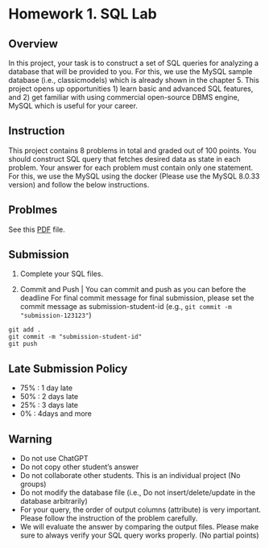 # Homework 1. SQL Lab

## Overview
In this project, your task is to construct a set of SQL queries for analyzing a database that will be provided to you. For this, we use the MySQL sample database (i.e., classicmodels) which is already shown in the chapter 5. This project opens up opportunities 1) learn basic and advanced SQL features, and 2) get familiar with using commercial open-source DBMS engine, MySQL which is useful for your career.


## Instruction

This project contains 8 problems in total and graded out of 100 points. You should construct SQL query that fetches desired data as state in each problem. Your answer for each problem must contain only one statement.  
For this, we use the MySQL using the docker (Please use the MySQL 8.0.33 version) and follow the below instructions.


## Problmes

See this [PDF](hw1.pdf) file.

## Submission

1. Complete your SQL files.

2. Commit and Push 
| You can commit and push as you can before the deadline For final commit message for final submission, please set the commit message as submission-student-id (e.g., `git commit -m "submission-123123"`)

```
git add .
git commit -m "submission-student-id"
git push
```

## Late Submission Policy

- 75% : 1 day late
- 50% : 2 days late
- 25% : 3 days late
- 0% : 4days and more

## Warning

-	Do not use ChatGPT
-	Do not copy other student’s answer
-	Do not collaborate other students. This is an individual project (No groups)
-	Do not modify the database file (i.e., Do not insert/delete/update in the database arbitrarily)
-	For your query, the order of output columns (attribute) is very important. Please follow the instruction of the problem carefully.
-	We will evaluate the answer by comparing the output files. Please make sure to always verify your SQL query works properly. (No partial points)